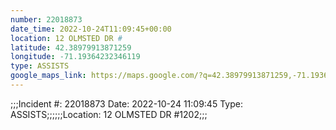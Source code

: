 ```yaml
---
number: 22018873
date_time: 2022-10-24T11:09:45+00:00
location: 12 OLMSTED DR #
latitude: 42.38979913871259
longitude: -71.19364232346119
type: ASSISTS
google_maps_link: https://maps.google.com/?q=42.38979913871259,-71.19364232346119
---
```


;;;Incident #: 22018873  Date: 2022-10-24 11:09:45   Type: ASSISTS;;;;;;Location: 12 OLMSTED DR #1202;;;
